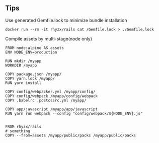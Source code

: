 
## Tips

Use generated Gemfile.lock to minimize bundle installation
```
docker run --rm -it rhyzx/rails cat /Gemfile.lock > ./Gemfile.lock
```


Compile assets by multi-stage(node only)
```
FROM node:alpine AS assets
ENV NODE_ENV=production

RUN mkdir /myapp
WORKDIR /myapp

COPY package.json /myapp/
COPY yarn.lock /myapp/
RUN yarn install

COPY config/webpacker.yml /myapp/config/
COPY config/webpack /myapp/config/webpack
COPY .babelrc .postcssrc.yml /myapp/

COPY app/javascript /myapp/app/javascript
RUN yarn run webpack --config "config/webpack/${NODE_ENV}.js"


FROM rhyzx/rails
# something
COPY --from=assets /myapp/public/packs /myapp/public/packs
```
